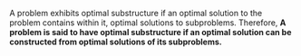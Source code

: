 A problem exhibits optimal substructure if an optimal solution to the problem contains within it, optimal solutions to subproblems.
Therefore, **A problem is said to have optimal substructure if an optimal solution can be constructed from optimal solutions of its subproblems.**
